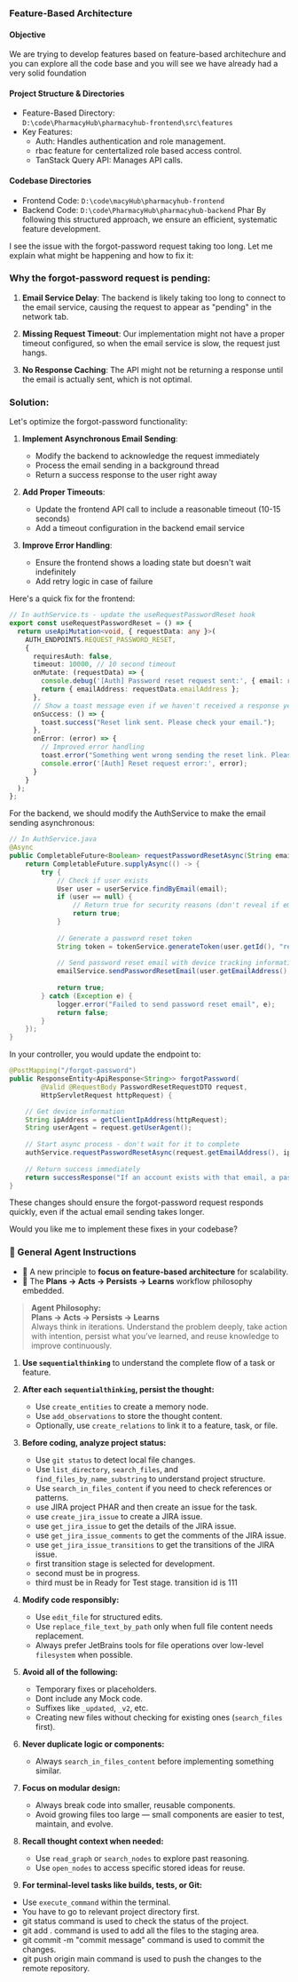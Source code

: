 ### Feature-Based Architecture

#### Objective
We are trying to develop features based on feature-based architechure and you can explore all the code base and you will see we have already had a very solid foundation

#### Project Structure & Directories
- Feature-Based Directory:  
  `D:\code\PharmacyHub\pharmacyhub-frontend\src\features`
- Key Features:
   - Auth: Handles authentication and role management.
   - rbac feature for centertalized role based access control.
   - TanStack Query API: Manages API calls.


#### Codebase Directories
- Frontend Code: `D:\code\macyHub\pharmacyhub-frontend`
- Backend Code: `D:\code\PharmacyHub\pharmacyhub-backend`
  Phar
  By following this structured approach, we ensure an efficient, systematic feature development.


I see the issue with the forgot-password request taking too long. Let me explain what might be happening and how to fix it:

### Why the forgot-password request is pending:

1. **Email Service Delay**: The backend is likely taking too long to connect to the email service, causing the request to appear as "pending" in the network tab.

2. **Missing Request Timeout**: Our implementation might not have a proper timeout configured, so when the email service is slow, the request just hangs.

3. **No Response Caching**: The API might not be returning a response until the email is actually sent, which is not optimal.

### Solution:

Let's optimize the forgot-password functionality:

1. **Implement Asynchronous Email Sending**:
   - Modify the backend to acknowledge the request immediately
   - Process the email sending in a background thread
   - Return a success response to the user right away

2. **Add Proper Timeouts**:
   - Update the frontend API call to include a reasonable timeout (10-15 seconds)
   - Add a timeout configuration in the backend email service

3. **Improve Error Handling**:
   - Ensure the frontend shows a loading state but doesn't wait indefinitely
   - Add retry logic in case of failure

Here's a quick fix for the frontend:

```typescript
// In authService.ts - update the useRequestPasswordReset hook
export const useRequestPasswordReset = () => {
  return useApiMutation<void, { requestData: any }>(
    AUTH_ENDPOINTS.REQUEST_PASSWORD_RESET, 
    {
      requiresAuth: false,
      timeout: 10000, // 10 second timeout
      onMutate: (requestData) => {
        console.debug('[Auth] Password reset request sent:', { email: requestData.emailAddress });
        return { emailAddress: requestData.emailAddress };
      },
      // Show a toast message even if we haven't received a response yet
      onSuccess: () => {
        toast.success("Reset link sent. Please check your email.");
      },
      onError: (error) => {
        // Improved error handling
        toast.error("Something went wrong sending the reset link. Please try again.");
        console.error('[Auth] Reset request error:', error);
      }
    }
  );
};
```

For the backend, we should modify the AuthService to make the email sending asynchronous:

```java
// In AuthService.java
@Async
public CompletableFuture<Boolean> requestPasswordResetAsync(String email, String ipAddress, String userAgent) {
    return CompletableFuture.supplyAsync(() -> {
        try {
            // Check if user exists
            User user = userService.findByEmail(email);
            if (user == null) {
                // Return true for security reasons (don't reveal if email exists)
                return true;
            }
            
            // Generate a password reset token
            String token = tokenService.generateToken(user.getId(), "reset-password");
            
            // Send password reset email with device tracking information
            emailService.sendPasswordResetEmail(user.getEmailAddress(), token, ipAddress, userAgent);
            
            return true;
        } catch (Exception e) {
            logger.error("Failed to send password reset email", e);
            return false;
        }
    });
}
```

In your controller, you would update the endpoint to:

```java
@PostMapping("/forgot-password")
public ResponseEntity<ApiResponse<String>> forgotPassword(
        @Valid @RequestBody PasswordResetRequestDTO request,
        HttpServletRequest httpRequest) {

    // Get device information 
    String ipAddress = getClientIpAddress(httpRequest);
    String userAgent = request.getUserAgent();
    
    // Start async process - don't wait for it to complete
    authService.requestPasswordResetAsync(request.getEmailAddress(), ipAddress, userAgent);
    
    // Return success immediately
    return successResponse("If an account exists with that email, a password reset link will be sent.");
}
```

These changes should ensure the forgot-password request responds quickly, even if the actual email sending takes longer.

Would you like me to implement these fixes in your codebase?
### 💼 General Agent Instructions

- 🧱 A new principle to **focus on feature-based architecture** for scalability.
- 🔁 The **Plans → Acts → Persists → Learns** workflow philosophy embedded.

> **Agent Philosophy:**  
> **Plans → Acts → Persists → Learns**  
> Always think in iterations. Understand the problem deeply, take action with intention, persist what you’ve learned, and reuse knowledge to improve continuously.
> 

1. **Use `sequentialthinking`** to understand the complete flow of a task or feature.
2. **After each `sequentialthinking`, persist the thought:**
    - Use `create_entities` to create a memory node.
    - Use `add_observations` to store the thought content.
    - Optionally, use `create_relations` to link it to a feature, task, or file.
3. **Before coding, analyze project status:**
    - Use `git status` to detect local file changes.
    - Use `list_directory`, `search_files`, and `find_files_by_name_substring` to understand project structure.
    - Use `search_in_files_content` if you need to check references or patterns.
    - use JIRA project PHAR and then create an issue for the task.
    - use `create_jira_issue` to create a JIRA issue.
    - use `get_jira_issue` to get the details of the JIRA issue.
    - use `get_jira_issue_comments` to get the comments of the JIRA issue.
    - use `get_jira_issue_transitions` to get the transitions of the JIRA issue.
    - first transition stage is selected for development.
    - second must be in progress.
    - third must be in Ready for Test stage. transition id is 111
4. **Modify code responsibly:**
    - Use `edit_file` for structured edits.
    - Use `replace_file_text_by_path` only when full file content needs replacement.
    - Always prefer JetBrains tools for file operations over low-level `filesystem` when possible.
5. **Avoid all of the following:**
    - Temporary fixes or placeholders.
    - Dont include any Mock code.
    - Suffixes like `_updated`, `_v2`, etc.
    - Creating new files without checking for existing ones (`search_files` first).
6. **Never duplicate logic or components:**
    - Always `search_in_files_content` before implementing something similar.
7. **Focus on modular design:**
    - Always break code into smaller, reusable components.
    - Avoid growing files too large — small components are easier to test, maintain, and evolve.
8. **Recall thought context when needed:**
    - Use `read_graph` or `search_nodes` to explore past reasoning.
    - Use `open_nodes` to access specific stored ideas for reuse.

10. **For terminal-level tasks like builds, tests, or Git:**
- Use `execute_command` within the terminal.
- You have to go to relevant project directory first.
- git status command is used to check the status of the project.
- git add . command is used to add all the files to the staging area.
- git commit -m "commit message" command is used to commit the changes.
- git push origin main command is used to push the changes to the remote repository.